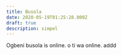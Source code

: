 ```yaml
---
title: Busola
date: 2020-05-19T01:25:28.000Z
draft: true
description: simpel
---
```

Ogbeni busola is online. o ti wa online. addd